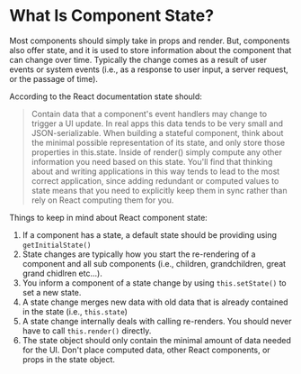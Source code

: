 # What Is Component State?

Most components should simply take in props and render. But, components also offer state, and it is used to store information about the component that can change over time. Typically the change comes as a result of user events or system events (i.e., as a response to user input, a server request, or the passage of time).

According to the React documentation state should:

> Contain data that a component's event handlers may change to trigger a UI update. In real apps this data tends to be very small and JSON-serializable. When building a stateful component, think about the minimal possible representation of its state, and only store those properties in this.state. Inside of render() simply compute any other information you need based on this state. You'll find that thinking about and writing applications in this way tends to lead to the most correct application, since adding redundant or computed values to state means that you need to explicitly keep them in sync rather than rely on React computing them for you.

Things to keep in mind about React component state:

1. If a component has a state, a default state should be providing using `getInitialState()`
2. State changes are typically how you start the re-rendering of a component and all sub components (i.e., children, grandchildren, great grand chidlren etc...).
3. You inform a component of a state change by using `this.setState()` to set a new state.
4. A state change merges new data with old data that is already contained in the state (i.e., `this.state`)
4. A state change internally deals with calling re-renders. You should never have to call `this.render()` directly.
5. The state object should only contain the minimal amount of data needed for the UI. Don't place computed data, other React components, or props in the state object.
